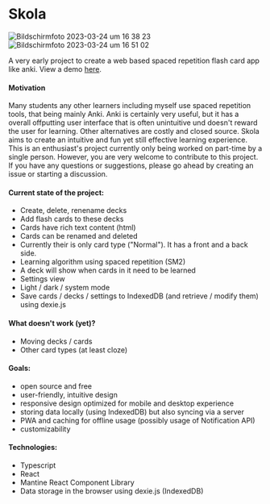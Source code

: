# Skola
![Bildschirm­foto 2023-03-24 um 16 38 23](https://user-images.githubusercontent.com/48356881/227647754-24bd757c-2d52-43f6-ae4d-a40e5e48e039.png)
![Bildschirm­foto 2023-03-24 um 16 51 02](https://user-images.githubusercontent.com/48356881/227647758-4584000e-eb56-483e-a329-cf393a2ac921.png)

A very early project to create a web based spaced repetition flash card app like anki. View a demo [here](https://www.skola.web.app).

#### Motivation
Many students any other learners including myself use spaced repetition tools, that being mainly Anki. Anki is certainly very useful, but it has a overall offputting user interface that is often unintuitive und doesn't reward the user for learning. Other alternatives are costly and closed source.
Skola aims to create an intuitive and fun yet still effective learning experience.
This is an enthusiast's project currently only being worked on part-time by a single person. However, you are very welcome to contribute to this project. If you have any questions or suggestions, please go ahead by creating an issue or starting a discussion.

#### Current state of the project:
- Create, delete, renename decks
- Add flash cards to these decks
- Cards have rich text content (html)
- Cards can be renamed and deleted
- Currently their is only card type ("Normal"). It has a front and a back side.
- Learning algorithm using spaced repetition (SM2)
- A deck will show when cards in it need to be learned
- Settings view
- Light / dark / system mode
- Save cards / decks / settings to IndexedDB (and retrieve / modify them) using dexie.js

#### What doesn't work (yet)?
- Moving decks / cards
- Other card types (at least cloze)

#### Goals:
- open source and free
- user-friendly, intuitive design
- responsive design optimized for mobile and desktop experience
- storing data locally (using IndexedDB) but also syncing via a server
- PWA and caching for offline usage (possibly usage of Notification API)
- customizability

#### Technologies:
- Typescript
- React
- Mantine React Component Library
- Data storage in the browser using dexie.js (IndexedDB)
